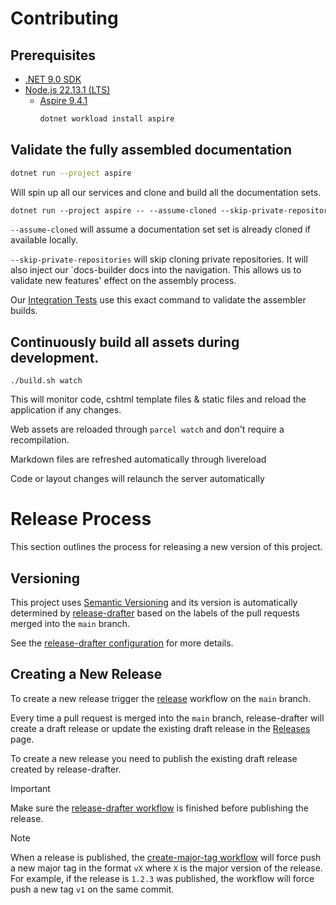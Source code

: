 # Contributing

## Prerequisites

- [.NET 9.0 SDK](https://dotnet.microsoft.com/en-us/download/dotnet/9.0)
- [Node.js 22.13.1 (LTS)](https://nodejs.org/en/blog/release/v22.13.1)
  - [Aspire 9.4.1](https://learn.microsoft.com/en-us/dotnet/aspire/)
	```bash
	dotnet workload install aspire
	```

## Validate the fully assembled documentation

```bash
dotnet run --project aspire
```

Will spin up all our services and clone and build all the documentation sets. 

```markdown
dotnet run --project aspire -- --assume-cloned --skip-private-repositories
```

`--assume-cloned` will assume a documentation set set is already cloned if available locally.

`--skip-private-repositories` will skip cloning private repositories. It will also inject our `docs-builder docs into the 
navigation. This allows us to validate new features' effect on the assembly process.

Our [Integration Tests](./tests-integration/Elastic.Assembler.IntegrationTests) use this exact command to validate the 
assembler builds.

## Continuously build all assets during development.

```shell
./build.sh watch
```

This will monitor code, cshtml template files & static files and reload the application
if any changes.

Web assets are reloaded through `parcel watch` and don't require a recompilation.

Markdown files are refreshed automatically through livereload

Code or layout changes will relaunch the server automatically

# Release Process

This section outlines the process for releasing a new version of this project.

## Versioning

This project uses [Semantic Versioning](https://semver.org/) and its version is
automatically determined by [release-drafter](https://github.com/release-drafter/release-drafter)
based on the labels of the pull requests merged into the `main` branch.

See the [release-drafter configuration](./.github/release-drafter.yml) for more details.

## Creating a New Release

To create a new release trigger the [release](https://github.com/elastic/docs-builder/actions/workflows/release.yml) workflow on the `main` branch.

Every time a pull request is merged into the `main` branch, release-drafter will
create a draft release or update the existing draft release in the [Releases](https://github.com/elastic/docs-builder/releases) page.

To create a new release you need to publish the existing draft release created by release-drafter.

> [!IMPORTANT]
> Make sure the [release-drafter workflow](https://github.com/elastic/docs-builder/actions/workflows/release-drafter.yml) is finished before publishing the release.

> [!NOTE]
> When a release is published, the [create-major-tag workflow](./.github/workflows/create-major-tag.yml)
> will force push a new major tag in the format `vX` where `X` is the major version of the release.
> For example, if the release is `1.2.3` was published, the workflow will force push a new tag `v1` on the same commit.
